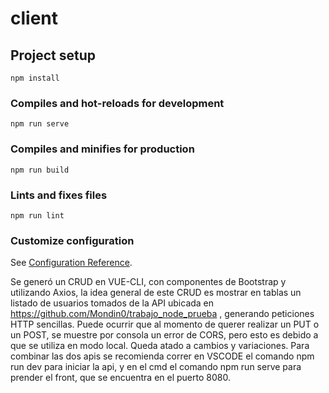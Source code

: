 # client

## Project setup
```
npm install
```

### Compiles and hot-reloads for development
```
npm run serve
```

### Compiles and minifies for production
```
npm run build
```

### Lints and fixes files
```
npm run lint
```

### Customize configuration
See [Configuration Reference](https://cli.vuejs.org/config/).



Se generó un CRUD en VUE-CLI, con componentes de Bootstrap y utilizando Axios, la idea general de este CRUD es mostrar en tablas un listado de usuarios tomados de la API ubicada en https://github.com/Mondin0/trabajo_node_prueba , generando peticiones HTTP sencillas. Puede ocurrir que al momento de querer realizar un PUT o un POST, se muestre por consola un error de CORS, pero esto es debido a que se utiliza en modo local. Queda atado a cambios y variaciones. Para combinar las dos apis se recomienda correr en VSCODE el comando npm run dev para iniciar la api, y en el cmd el comando npm run serve para prender el front, que se encuentra en el puerto 8080.
